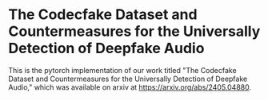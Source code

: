 # The Codecfake Dataset and Countermeasures for the Universally Detection of Deepfake Audio
This is the pytorch implementation of our work titled "The Codecfake Dataset and Countermeasures for the Universally Detection of Deepfake Audio," which was available on arxiv at https://arxiv.org/abs/2405.04880.
